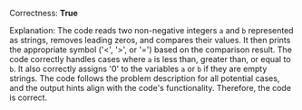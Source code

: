 Correctness: **True**

Explanation: 
The code reads two non-negative integers `a` and `b` represented as strings, removes leading zeros, and compares their values. It then prints the appropriate symbol ('<', '>', or '=') based on the comparison result. The code correctly handles cases where `a` is less than, greater than, or equal to `b`. It also correctly assigns '0' to the variables `a` or `b` if they are empty strings. The code follows the problem description for all potential cases, and the output hints align with the code's functionality. Therefore, the code is correct.
